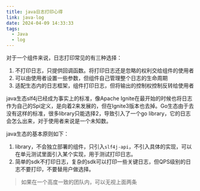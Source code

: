 ```yaml
---
title: java日志打印心得
link: java-log
date: 2024-04-09 14:33:33
tags:
  - Java
  - log
---
```


对于一个组件来说，日志打印常见的有三种选择：
1. 不打印日志，只提供回调函数。将打印日志还是忽略的权利交给组件的使用者
2. 可以由使用者设置一些参数，但组件自己管理整个日志的生命周期
3. 适配生态内的日志框架，组件打印日志，但将输出的控制权控制反转给使用者

java生态slf4j已经成为事实上的标准，像Apache Ignite在最开始的时候也将日志作为自己的Spi定义，是向着2来发展的，但在Ignite3版本也去掉。Go生态由于去没有这样的标准，很多library只能选择2，导致引入了一个go library，它的日志会怎么出来，对于使用者来说是一个未知数。

java生态的基本原则如下：

1. library，不会独立部署的组件，只引入`slf4j-api`，不引入具体的实现，可以在单元测试里面引入某个实现，用于测试打印日志。
2. 简单的sdk不打印日志，复杂的sdk可以打印一些关键日志，但QPS级别的日志不要打印，不要替用户做选择。 

> 如果在一个高度一致的团队内，可以无视上面两条
